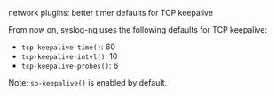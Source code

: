 network plugins: better timer defaults for TCP keepalive

From now on, syslog-ng uses the following defaults for TCP keepalive:
- `tcp-keepalive-time()`: 60
- `tcp-keepalive-intvl()`: 10
- `tcp-keepalive-probes()`: 6

Note: `so-keepalive()` is enabled by default.
